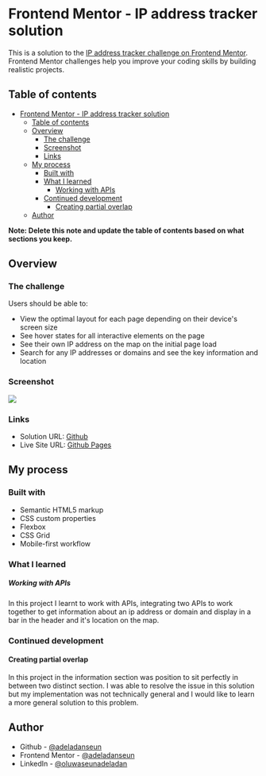 # Frontend Mentor - IP address tracker solution

This is a solution to the [IP address tracker challenge on Frontend Mentor](https://www.frontendmentor.io/challenges/ip-address-tracker-I8-0yYAH0). Frontend Mentor challenges help you improve your coding skills by building realistic projects. 

## Table of contents

- [Frontend Mentor - IP address tracker solution](#frontend-mentor---ip-address-tracker-solution)
  - [Table of contents](#table-of-contents)
  - [Overview](#overview)
    - [The challenge](#the-challenge)
    - [Screenshot](#screenshot)
    - [Links](#links)
  - [My process](#my-process)
    - [Built with](#built-with)
    - [What I learned](#what-i-learned)
        - [Working with APIs](#working-with-apis)
    - [Continued development](#continued-development)
      - [Creating partial overlap](#creating-partial-overlap)
  - [Author](#author)

**Note: Delete this note and update the table of contents based on what sections you keep.**

## Overview

### The challenge

Users should be able to:

- View the optimal layout for each page depending on their device's screen size
- See hover states for all interactive elements on the page
- See their own IP address on the map on the initial page load
- Search for any IP addresses or domains and see the key information and location

### Screenshot

![](./screenshot.jpg)


### Links

- Solution URL: [Github](https://github.com/adeladanseun/ipaddress-tracker.github.io)
- Live Site URL: [Github Pages](https://adeladanseun.github.io/ipaddress-tracker.github.io)

## My process

### Built with

- Semantic HTML5 markup
- CSS custom properties
- Flexbox
- CSS Grid
- Mobile-first workflow

### What I learned

##### Working with APIs
In this project I learnt to work with APIs, integrating two APIs to work together to get information about an ip address or domain and display in a bar in the header and it's location on the map.


### Continued development

#### Creating partial overlap
In this project in the information section was position to sit perfectly in between two distinct section. I was able to resolve the issue in this solution but my implementation was not technically general and I would like to learn a more general solution to this problem.

## Author

- Github - [@adeladanseun](https://www.github.com/adeladanseun)
- Frontend Mentor - [@adeladanseun](https://www.frontendmentor.io/profile/adeladanseun)
- LinkedIn - [@oluwaseunadeladan](https://www.linkedin.com/in/oluwaseunadeladan/)
